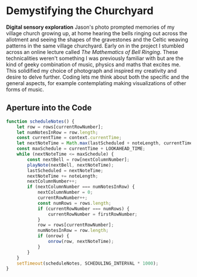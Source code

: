 # Demystifying the Churchyard
**Digital sensory exploration**
Jason's photo prompted memories of my village church growing up, at home hearing the bells ringing out across the allotment and seeing the shapes of the gravestones and the Celtic weaving patterns in the same village churchyard. Early on in the project I stumbled across an online lecture called *The Mathematics of Bell Ringing*. These technicalities weren't something I was previously familiar with but are the kind of geeky combination of music, physics and maths that excites me. This solidified my choice of photograph and inspired my creativity and desire to delve further. Coding lets me think about both the specific and the general aspects, for example contemplating making visualizations of other forms of music.

## Aperture into the Code
```javascript
function scheduleNotes() {
	let row = rows[currentRowNumber];
	let numNotesInRow = row.length;
	const currentTime = context.currentTime;
	let nextNoteTime = Math.max(lastScheduled + noteLength, currentTime + 255 / context.sampleRate);
	const maxSchedule = currentTime + LOOKAHEAD_TIME;
	while (nextNoteTime <= maxSchedule) {
		const nextBell = row[nextColumnNumber];
		playNote(nextBell, nextNoteTime);
		lastScheduled = nextNoteTime;
		nextNoteTime += noteLength;
		nextColumnNumber++;
		if (nextColumnNumber === numNotesInRow) {
			nextColumnNumber = 0;
			currentRowNumber++;
			const numRows = rows.length;
			if (currentRowNumber === numRows) {
				currentRowNumber = firstRowNumber;
			}
			row = rows[currentRowNumber];
			numNotesInRow = row.length;
			if (onrow) {
				onrow(row, nextNoteTime);
			}
		}
	}
	setTimeout(scheduleNotes, SCHEDULING_INTERVAL * 1000);
}
```
